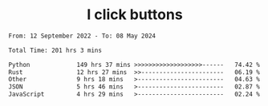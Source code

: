 <h1 align="center">
I click buttons
</h1>

<!--START_SECTION:waka-->

```txt
From: 12 September 2022 - To: 08 May 2024

Total Time: 201 hrs 3 mins

Python             149 hrs 37 mins >>>>>>>>>>>>>>>>>>>------   74.42 %
Rust               12 hrs 27 mins  >>-----------------------   06.19 %
Other              9 hrs 18 mins   >------------------------   04.63 %
JSON               5 hrs 46 mins   >------------------------   02.87 %
JavaScript         4 hrs 29 mins   >------------------------   02.24 %
```

<!--END_SECTION:waka-->
